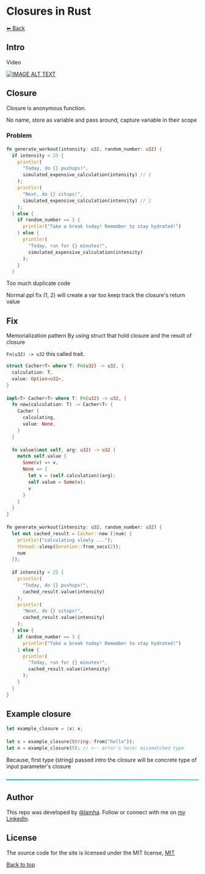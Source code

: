 # Closures in Rust

[⬅ Back](../README.md)

## Intro 
Video 

<div>
  <a href="https://www.youtube.com/watch?v=kZXJvLfjUS4"><img src="https://img.youtube.com/vi/kZXJvLfjUS4/0.jpg" alt="IMAGE ALT TEXT"></a>
</div>

## Closure 
Closure is anonymous function.

No name, store as variable and pass around, capture variable in their scope  

### Problem

```Rust
fn generate_workout(intensity: u32, random_number: u32) {
  if intensity < 25 {
    println!(
      "Today, do {} pushups!",
      simulated_expensive_calculation(intensity) // 1
    );
    println!(
      "Next, do {} situps!",
      simulated_expensive_calculation(intensity) // 2
    );
  } else {
    if random_number == 3 {
      println!("Take a break today! Remember to stay hydrated!")
    } else {
      println!(
        "Today, run for {} minutes!",
        simulated_expensive_calculation(intensity)
      );
    }
  }
```

Too much duplicate code 

Normal ppl fix (1, 2) will create a var too keep track the closure's return value 

## Fix 
Memorialization pattern 
By using struct that hold closure and the result of closure 

`Fn(u32) -> u32` this called trait.

```Rust
struct Cacher<T> where T: Fn(u32) -> u32, {
  calculation: T, 
  value: Option<u32>,
}

impl<T> Cacher<T> where T: Fn(u32) -> u32, {
  fn new(calculation: T) -> Cacher<T> {
    Cacher {
      calculating,
      value: None,
    }
  }

  fn value(&mut self, arg: u32) -> u32 {
    match self.value {
      Some(v) => v,
      None => {
        let v = (self.calculation)(arg);
        self.value = Some(v);
        v
      }
    }
  }
}

fn generate_workout(intensity: u32, random_number: u32) {
  let mut cached_result = Cacher::new (|num| {
    println!("calculating slowly ...");
    thread::sleep(Duration::from_secs(2));
    num
  });

  if intensity < 25 {
    println!(
      "Today, do {} pushups!",
      cached_result.value(intensity)
    );
    println!(
      "Next, do {} situps!",
      cached_result.value(intensity)
    );
  } else {
    if random_number == 3 {
      println!("Take a break today! Remember to stay hydrated!")
    } else {
      println!(
        "Today, run for {} minutes!",
        cached_result.value(intensity)
      );
    }
  }
}

```


## Example closure

```Rust
let example_closure = |x| x;

let s = example_closure(String::from("hello"));
let n = example_closure(5); // <-- error's here: missmatched type

```

Because, first type (string) passed intro the closure will be concrete type of input parameter's closure 





<p><img type="separator" height=8px width="100%" src="https://github.com/HaLamUs/nft-drop/blob/main/assets/aqua.png"></p>

## Author

This repo was developed by [@lamha](https://github.com/HaLamUs). 
Follow or connect with me on [my LinkedIn](https://www.linkedin.com/in/lamhacs). 


## License
The source code for the site is licensed under the MIT license, [MIT](https://opensource.org/license/mit/)

 <a href="#top">Back to top</a>